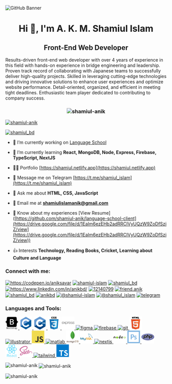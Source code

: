 ![GitHub Banner](https://i.ibb.co/WGkypQg/github-banner.png)

<h1 align="center">Hi 👋, I'm A. K. M. Shamiul Islam</h1>

<h2 align="center">Front-End Web Developer</h2>

<p>
  Results-driven front-end web developer with over 4 years of experience in this field with hands-on experience in bridge engineering and leadership. Proven track record of collaborating with Japanese teams to successfully deliver high-quality projects. Skilled in leveraging cutting-edge technologies and driving innovative solutions to enhance user experiences and optimize website performance. Detail-oriented, organized, and efficient in meeting tight deadlines. Enthusiastic team player dedicated to contributing to company success.
</p>

<h3 align="center"> <img src="https://komarev.com/ghpvc/?username=shamiul-anik&label=Profile%20views&color=0e75b6&style=flat" alt="shamiul-anik" /> </h3>

<p align="left"> <a href="https://github.com/ryo-ma/github-profile-trophy"><img src="https://github-profile-trophy.vercel.app/?username=shamiul-anik" alt="shamiul-anik" /></a> </p>

<p align="left"> <a href="https://twitter.com/shamiul_bd" target="blank"><img src="https://img.shields.io/twitter/follow/shamiul_bd?logo=twitter&style=for-the-badge" alt="shamiul_bd" /></a> </p>

- 🔭 I’m currently working on [Language School](https://github.com/shamiul-anik/language-school-client)

- 🌱 I’m currently learning **React, MongoDB, Node, Express, Firebase, TypeScript, NextJS**

- 👨‍💻 Portfolio [https://shamiul.netlify.app](https://shamiul.netlify.app)

- 📝 Message me on Telegram [https://t.me/shamiul_islam](https://t.me/shamiul_islam)

- 💬 Ask me about **HTML, CSS, JavaScript**

- 📩 Email me at **shamiulislamanik@gmail.com**

- 📄 Know about my experiences [View Resume]([https://github.com/shamiul-anik/language-school-client](https://drive.google.com/file/d/1EaIm6ezEHb2adRRClVyUQzW9ZoDfSziZ/view](https://drive.google.com/file/d/1EaIm6ezEHb2adRRClVyUQzW9ZoDfSziZ/view))

- 👍 Interests **Technology, Reading Books, Cricket, Learning about Culture and Language**

<!-- ### Blogs posts -->
<!-- BLOG-POST-LIST:START -->
<!-- BLOG-POST-LIST:END -->


<h3 align="left">Connect with me:</h3>
<p align="left">
<a href="https://codepen.io/https://codepen.io/aniksavar" target="blank"><img align="center" src="https://raw.githubusercontent.com/rahuldkjain/github-profile-readme-generator/master/src/images/icons/Social/codepen.svg" alt="https://codepen.io/aniksavar" height="30" width="40" /></a>
<a href="https://dev.to/shamiul-islam" target="blank"><img align="center" src="https://raw.githubusercontent.com/rahuldkjain/github-profile-readme-generator/master/src/images/icons/Social/devto.svg" alt="shamiul-islam" height="30" width="40" /></a>
<a href="https://twitter.com/shamiul_bd" target="blank"><img align="center" src="https://raw.githubusercontent.com/rahuldkjain/github-profile-readme-generator/master/src/images/icons/Social/twitter.svg" alt="shamiul_bd" height="30" width="40" /></a>
<a href="https://linkedin.com/in/https://www.linkedin.com/in/anikbd/" target="blank"><img align="center" src="https://raw.githubusercontent.com/rahuldkjain/github-profile-readme-generator/master/src/images/icons/Social/linked-in-alt.svg" alt="https://www.linkedin.com/in/anikbd/" height="30" width="40" /></a>
<a href="https://stackoverflow.com/users/12140799" target="blank"><img align="center" src="https://raw.githubusercontent.com/rahuldkjain/github-profile-readme-generator/master/src/images/icons/Social/stack-overflow.svg" alt="12140799" height="30" width="40" /></a>
<a href="https://fb.com/friend.anik" target="blank"><img align="center" src="https://raw.githubusercontent.com/rahuldkjain/github-profile-readme-generator/master/src/images/icons/Social/facebook.svg" alt="friend.anik" height="30" width="40" /></a>
<a href="https://instagram.com/shamiul_bd" target="blank"><img align="center" src="https://raw.githubusercontent.com/rahuldkjain/github-profile-readme-generator/master/src/images/icons/Social/instagram.svg" alt="shamiul_bd" height="30" width="40" /></a>
<a href="https://www.behance.net/anikbd" target="blank"><img align="center" src="https://raw.githubusercontent.com/rahuldkjain/github-profile-readme-generator/master/src/images/icons/Social/behance.svg" alt="anikbd" height="30" width="40" /></a>
<a href="https://medium.com/@shamiul-islam" target="blank"><img align="center" src="https://raw.githubusercontent.com/rahuldkjain/github-profile-readme-generator/master/src/images/icons/Social/medium.svg" alt="@shamiul-islam" height="30" width="40" /></a>
<a href="https://www.youtube.com/c/@shamiul_islam" target="blank"><img align="center" src="https://raw.githubusercontent.com/rahuldkjain/github-profile-readme-generator/master/src/images/icons/Social/youtube.svg" alt="@shamiul_islam" height="30" width="40" /></a>
<a href="https://t.me/shamiul_islam" target="blank"><img align="center" src="https://cdn.jsdelivr.net/npm/simple-icons@3.0.1/icons/telegram.svg" alt="telegram" height="30" width="40" /></a>
</p>


<h3 align="left">Languages and Tools:</h3>
<p align="left"> <a href="https://getbootstrap.com" target="_blank" rel="noreferrer"> <img src="https://raw.githubusercontent.com/devicons/devicon/master/icons/bootstrap/bootstrap-plain-wordmark.svg" alt="bootstrap" width="40" height="40"/> </a> <a href="https://www.cprogramming.com/" target="_blank" rel="noreferrer"> <img src="https://raw.githubusercontent.com/devicons/devicon/master/icons/c/c-original.svg" alt="c" width="40" height="40"/> </a> <a href="https://www.w3schools.com/cpp/" target="_blank" rel="noreferrer"> <img src="https://raw.githubusercontent.com/devicons/devicon/master/icons/cplusplus/cplusplus-original.svg" alt="cplusplus" width="40" height="40"/> </a> <a href="https://www.w3schools.com/css/" target="_blank" rel="noreferrer"> <img src="https://raw.githubusercontent.com/devicons/devicon/master/icons/css3/css3-original-wordmark.svg" alt="css3" width="40" height="40"/> </a> <a href="https://expressjs.com" target="_blank" rel="noreferrer"> <img src="https://raw.githubusercontent.com/devicons/devicon/master/icons/express/express-original-wordmark.svg" alt="express" width="40" height="40"/> </a> <a href="https://www.figma.com/" target="_blank" rel="noreferrer"> <img src="https://www.vectorlogo.zone/logos/figma/figma-icon.svg" alt="figma" width="40" height="40"/> </a> <a href="https://firebase.google.com/" target="_blank" rel="noreferrer"> <img src="https://www.vectorlogo.zone/logos/firebase/firebase-icon.svg" alt="firebase" width="40" height="40"/> </a> <a href="https://git-scm.com/" target="_blank" rel="noreferrer"> <img src="https://www.vectorlogo.zone/logos/git-scm/git-scm-icon.svg" alt="git" width="40" height="40"/> </a> <a href="https://www.w3.org/html/" target="_blank" rel="noreferrer"> <img src="https://raw.githubusercontent.com/devicons/devicon/master/icons/html5/html5-original-wordmark.svg" alt="html5" width="40" height="40"/> </a> <a href="https://www.adobe.com/in/products/illustrator.html" target="_blank" rel="noreferrer"> <img src="https://www.vectorlogo.zone/logos/adobe_illustrator/adobe_illustrator-icon.svg" alt="illustrator" width="40" height="40"/> </a> <a href="https://developer.mozilla.org/en-US/docs/Web/JavaScript" target="_blank" rel="noreferrer"> <img src="https://raw.githubusercontent.com/devicons/devicon/master/icons/javascript/javascript-original.svg" alt="javascript" width="40" height="40"/> </a> <a href="https://www.mathworks.com/" target="_blank" rel="noreferrer"> <img src="https://upload.wikimedia.org/wikipedia/commons/2/21/Matlab_Logo.png" alt="matlab" width="40" height="40"/> </a> <a href="https://www.mongodb.com/" target="_blank" rel="noreferrer"> <img src="https://raw.githubusercontent.com/devicons/devicon/master/icons/mongodb/mongodb-original-wordmark.svg" alt="mongodb" width="40" height="40"/> </a> <a href="https://www.mysql.com/" target="_blank" rel="noreferrer"> <img src="https://raw.githubusercontent.com/devicons/devicon/master/icons/mysql/mysql-original-wordmark.svg" alt="mysql" width="40" height="40"/> </a> <a href="https://nextjs.org/" target="_blank" rel="noreferrer"> <img src="https://cdn.worldvectorlogo.com/logos/nextjs-2.svg" alt="nextjs" width="40" height="40"/> </a> <a href="https://nodejs.org" target="_blank" rel="noreferrer"> <img src="https://raw.githubusercontent.com/devicons/devicon/master/icons/nodejs/nodejs-original-wordmark.svg" alt="nodejs" width="40" height="40"/> </a> <a href="https://www.photoshop.com/en" target="_blank" rel="noreferrer"> <img src="https://raw.githubusercontent.com/devicons/devicon/master/icons/photoshop/photoshop-line.svg" alt="photoshop" width="40" height="40"/> </a> <a href="https://www.php.net" target="_blank" rel="noreferrer"> <img src="https://raw.githubusercontent.com/devicons/devicon/master/icons/php/php-original.svg" alt="php" width="40" height="40"/> </a> <a href="https://reactjs.org/" target="_blank" rel="noreferrer"> <img src="https://raw.githubusercontent.com/devicons/devicon/master/icons/react/react-original-wordmark.svg" alt="react" width="40" height="40"/> </a> <a href="https://sass-lang.com" target="_blank" rel="noreferrer"> <img src="https://raw.githubusercontent.com/devicons/devicon/master/icons/sass/sass-original.svg" alt="sass" width="40" height="40"/> </a> <a href="https://tailwindcss.com/" target="_blank" rel="noreferrer"> <img src="https://www.vectorlogo.zone/logos/tailwindcss/tailwindcss-icon.svg" alt="tailwind" width="40" height="40"/> </a> <a href="https://www.typescriptlang.org/" target="_blank" rel="noreferrer"> <img src="https://raw.githubusercontent.com/devicons/devicon/master/icons/typescript/typescript-original.svg" alt="typescript" width="40" height="40"/> </a> </p>

<p><img align="left" src="https://github-readme-stats.vercel.app/api/top-langs?username=shamiul-anik&show_icons=true&locale=en&layout=compact" alt="shamiul-anik" /></p>

<p>&nbsp;<img align="center" src="https://github-readme-stats.vercel.app/api?username=shamiul-anik&show_icons=true&locale=en" alt="shamiul-anik" /></p>

<p><img align="center" src="https://github-readme-streak-stats.herokuapp.com/?user=shamiul-anik&" alt="shamiul-anik" /></p>

